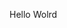 Hello Wolrd















































































































































































































































































































































































































































































